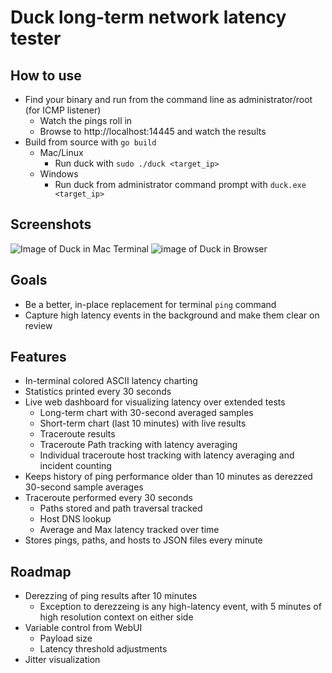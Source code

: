 # Duck long-term network latency tester

How to use
--- 

- Find your binary and run from the command line as administrator/root (for ICMP listener)
  - Watch the pings roll in
  - Browse to http://localhost:14445 and watch the results
- Build from source with `go build`
  - Mac/Linux
    - Run duck with `sudo ./duck <target_ip>`
  - Windows
    - Run duck from administrator command prompt with `duck.exe <target_ip>`

Screenshots
---

![Image of Duck in Mac Terminal](https://brendanporter.github.io/duck-terminalui_v2.png)
![image of Duck in Browser](https://brendanporter.github.io/duck-webui.png)

Goals
---

- Be a better, in-place replacement for terminal `ping` command
- Capture high latency events in the background and make them clear on review


Features
---
- In-terminal colored ASCII latency charting
- Statistics printed every 30 seconds
- Live web dashboard for visualizing latency over extended tests
  - Long-term chart with 30-second averaged samples
  - Short-term chart (last 10 minutes) with live results
  - Traceroute results
  - Traceroute Path tracking with latency averaging
  - Individual traceroute host tracking with latency averaging and incident counting
- Keeps history of ping performance older than 10 minutes as derezzed 30-second sample averages
- Traceroute performed every 30 seconds
  - Paths stored and path traversal tracked
  - Host DNS lookup
  - Average and Max latency tracked over time
- Stores pings, paths, and hosts to JSON files every minute

Roadmap
---
- Derezzing of ping results after 10 minutes
  - Exception to derezzeing is any high-latency event, with 5 minutes of high resolution context on either side
- Variable control from WebUI
  - Payload size
  - Latency threshold adjustments
- Jitter visualization